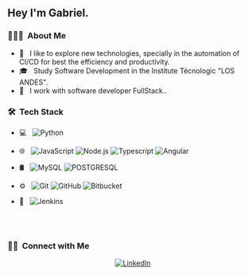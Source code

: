 <h2> Hey I'm Gabriel.</h2>

<h3> 👨🏻‍💻 &nbsp;About Me </h3>

- 🤔 &nbsp; I like to explore new technologies, specially in the automation of CI/CD  for best the efficiency and productivity.
- 🎓 &nbsp; Study Software Development in the Institute Técnologic "LOS ANDES". 
- 💼 &nbsp; I work with software developer FullStack..

<h3> 🛠 &nbsp;Tech Stack</h3>

- 💻 &nbsp;
  ![Python](https://img.shields.io/badge/-Python-333333?style=flat&logo=python)
- 🌐 &nbsp;
  ![JavaScript](https://img.shields.io/badge/-JavaScript-333333?style=flat&logo=javascript)
  ![Node.js](https://img.shields.io/badge/-Node.js-333333?style=flat&logo=node.js)
  ![Typescript](https://img.shields.io/badge/TypeScript-007ACC?style=for-the-badge&logo=typescript&logoColor=white)
  ![Angular](https://img.shields.io/badge/Angular-DD0031?style=for-the-badge&logo=angular&logoColor=white)
- 🛢 &nbsp;
  ![MySQL](https://img.shields.io/badge/-MySQL-333333?style=flat&logo=mysql)
  ![POSTGRESQL](https://img.shields.io/badge/PostgreSQL-316192?style=for-the-badge&logo=postgresql&logoColor=white)

- ⚙️ &nbsp;
  ![Git](https://img.shields.io/badge/-Git-333333?style=flat&logo=git)
  ![GitHub](https://img.shields.io/badge/-GitHub-333333?style=flat&logo=github)
  ![Bitbucket](https://img.shields.io/badge/Bitbucket-0747a6?style=for-the-badge&logo=bitbucket&logoColor=white)
- 🔧 &nbsp;
  ![Jenkins](https://img.shields.io/badge/Jenkins-D24939?style=for-the-badge&logo=Jenkins&logoColor=white)

<br/>


<br/>

<h3> 🤝🏻 &nbsp;Connect with Me </h3>

<p align="center">
<a href="https://www.linkedin.com/in/gabriel-vargas-vargas-6953b1216/"><img alt="LinkedIn" src="https://img.shields.io/badge/LinkedIn-Gabriel%20Octavio%20Vargas-blue?style=flat-square&logo=linkedin"></a>
</p>
